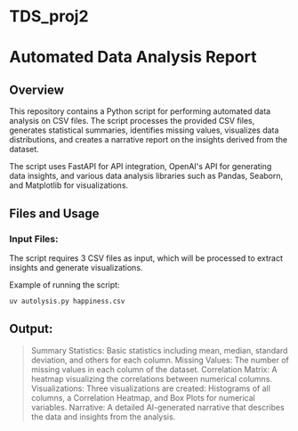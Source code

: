 # TDS_proj2

# Automated Data Analysis Report

## Overview
This repository contains a Python script for performing automated data analysis on CSV files. The script processes the provided CSV files, generates statistical summaries, identifies missing values, visualizes data distributions, and creates a narrative report on the insights derived from the dataset. 

The script uses FastAPI for API integration, OpenAI's API for generating data insights, and various data analysis libraries such as Pandas, Seaborn, and Matplotlib for visualizations.

## Files and Usage

### Input Files:
The script requires 3 CSV files as input, which will be processed to extract insights and generate visualizations. 

Example of running the script:

```bash
uv autolysis.py happiness.csv
```

## Output:
> Summary Statistics: Basic statistics including mean, median, standard deviation, and others for each column.
> Missing Values: The number of missing values in each column of the dataset.
> Correlation Matrix: A heatmap visualizing the correlations between numerical columns.
> Visualizations: Three visualizations are created: Histograms of all columns, a Correlation Heatmap, and Box Plots for numerical variables.
> Narrative: A detailed AI-generated narrative that describes the data and insights from the analysis.
